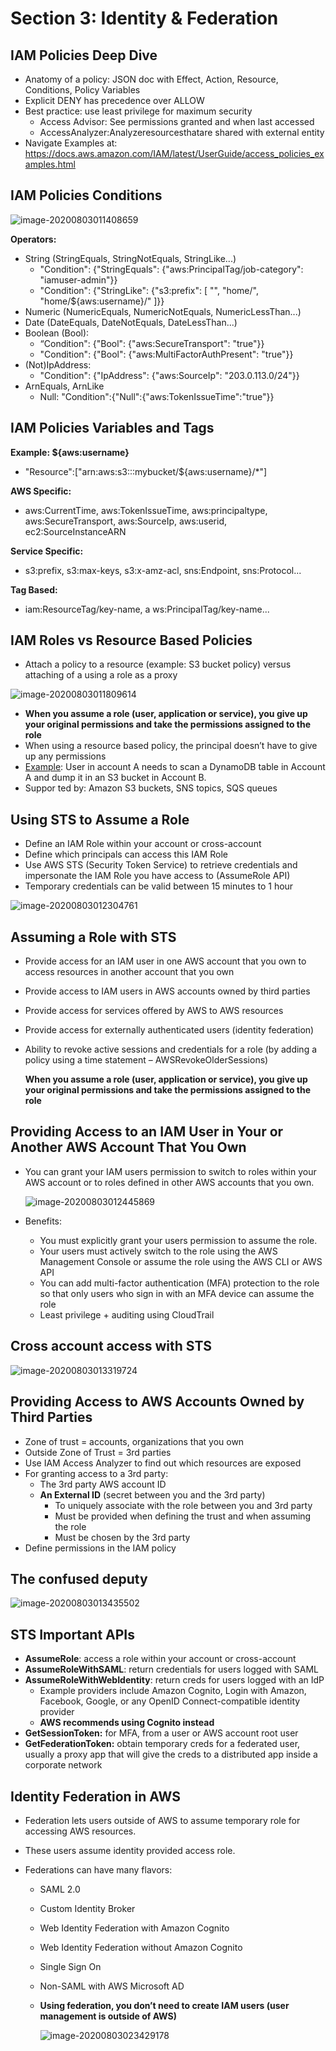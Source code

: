 # Section 3: Identity & Federation



## IAM Policies Deep Dive

- Anatomy of a policy: JSON doc with Effect, Action, Resource, Conditions, Policy Variables
- Explicit DENY has precedence over ALLOW
- Best practice: use least privilege for maximum security
  - Access Advisor: See permissions granted and when last accessed
  - AccessAnalyzer:Analyzeresourcesthatare shared with external entity
- Navigate Examples at: https://docs.aws.amazon.com/IAM/latest/UserGuide/access_policies_examples.html



## IAM Policies Conditions

![image-20200803011408659](./images/image-20200803011408659.png)

**Operators:**

- String (StringEquals, StringNotEquals, StringLike...)
  - "Condition": {"StringEquals": {"aws:PrincipalTag/job-category": "iamuser-admin"}}
  - "Condition": {"StringLike": {"s3:prefix": [ "", "home/", "home/${aws:username}/" ]}}
- Numeric (NumericEquals, NumericNotEquals, NumericLessThan...)
- Date (DateEquals, DateNotEquals, DateLessThan...)
- Boolean (Bool):
  * “Condition": {"Bool": {"aws:SecureTransport": "true"}}
  * "Condition": {"Bool": {"aws:MultiFactorAuthPresent": "true"}}
- (Not)IpAddress:
  - "Condition": {"IpAddress": {"aws:SourceIp": "203.0.113.0/24"}}
- ArnEquals, ArnLike
  - Null: "Condition":{"Null":{"aws:TokenIssueTime":"true"}}



## IAM Policies Variables and Tags

**Example: ${aws:username}**

* "Resource":["arn:aws:s3:::mybucket/${aws:username}/*"]

**AWS Specific:**

* aws:CurrentTime, aws:TokenIssueTime, aws:principaltype, aws:SecureTransport, aws:SourceIp, aws:userid, ec2:SourceInstanceARN

**Service Specific:**

* s3:prefix, s3:max-keys, s3:x-amz-acl, sns:Endpoint, sns:Protocol...

**Tag Based:**

* iam:ResourceTag/key-name, a ws:PrincipalTag/key-name...



## IAM Roles vs Resource Based Policies

* Attach a policy to a resource (example: S3 bucket policy) versus attaching of a using a role as a proxy

![image-20200803011809614](./images/image-20200803011809614.png)

- **When you assume a role (user, application or service), you give up your original permissions and take the permissions assigned to the role**
- When using a resource based policy, the principal doesn’t have to give up any permissions
- <u>Example</u>: User in account A needs to scan a DynamoDB table in Account A and dump it in an S3 bucket in Account B.
- Suppor ted by: Amazon S3 buckets, SNS topics, SQS queues

 

## Using STS to Assume a Role

- Define an IAM Role within your account or cross-account
- Define which principals can access this IAM Role
- Use AWS STS (Security Token Service) to retrieve credentials and impersonate the IAM Role you have access to (AssumeRole API)
- Temporary credentials can be valid between 15 minutes to 1 hour

![image-20200803012304761](./images/image-20200803012304761.png)

## Assuming a Role with STS

- Provide access for an IAM user in one AWS account that you own to access resources in another account that you own

- Provide access to IAM users in AWS accounts owned by third parties

- Provide access for services offered by AWS to AWS resources

- Provide access for externally authenticated users (identity federation)

- Ability to revoke active sessions and credentials for a role (by adding a policy using a time statement – AWSRevokeOlderSessions)

  

  **When you assume a role (user, application or service), you give up your original permissions and take the permissions assigned to the role**



## Providing Access to an IAM User in Your or Another AWS Account That You Own

* You can grant your IAM users permission to switch to roles within your AWS account or to roles defined in other AWS accounts that you own.

  ![image-20200803012445869](./images/image-20200803012445869.png)

* Benefits:

  * You must explicitly grant your users permission to assume the role.

  - Your users must actively switch to the role using the AWS Management Console or assume the role using the AWS CLI or AWS API
  - You can add multi-factor authentication (MFA) protection to the role so that only users who sign in with an MFA device can assume the role
  - Least privilege + auditing using CloudTrail



## Cross account access with STS

![image-20200803013319724](./images/image-20200803013319724.png)

## Providing Access to AWS Accounts Owned by Third Parties

- Zone of trust = accounts, organizations that you own
- Outside Zone of Trust = 3rd parties
- Use IAM Access Analyzer to find out which resources are exposed
- For granting access to a 3rd party:
  - The 3rd party AWS account ID
  - **An External ID** (secret between you and the 3rd party)
    - To uniquely associate with the role between you and 3rd party
    - Must be provided when defining the trust and when assuming the role
    - Must be chosen by the 3rd party
- Define permissions in the IAM policy



## The confused deputy

![image-20200803013435502](./images/image-20200803013435502.png)

## STS Important APIs

- **AssumeRole**: access a role within your account or cross-account
- **AssumeRoleWithSAML**: return credentials for users logged with SAML
- **AssumeRoleWithWebIdentity**: return creds for users logged with an IdP
  - Example providers include Amazon Cognito, Login with Amazon, Facebook, Google, or any OpenID Connect-compatible identity provider
  - **AWS recommends using Cognito instead**
- **GetSessionToken:** for MFA, from a user or AWS account root user
- **GetFederationToken:** obtain temporary creds for a federated user, usually a proxy app that will give the creds to a distributed app inside a corporate network



## Identity Federation in AWS

- Federation lets users outside of AWS to assume temporary role for accessing AWS resources.

- These users assume identity provided access role.

  

- Federations can have many flavors: 

  - SAML 2.0
  - Custom Identity Broker
  - Web Identity Federation with Amazon Cognito
  - Web Identity Federation without Amazon Cognito
  - Single Sign On
  - Non-SAML with AWS Microsoft AD

  

  - **Using federation, you don’t need to create IAM users (user management is outside of AWS)**

    ![image-20200803023429178](./images/image-20200803023429178.png)